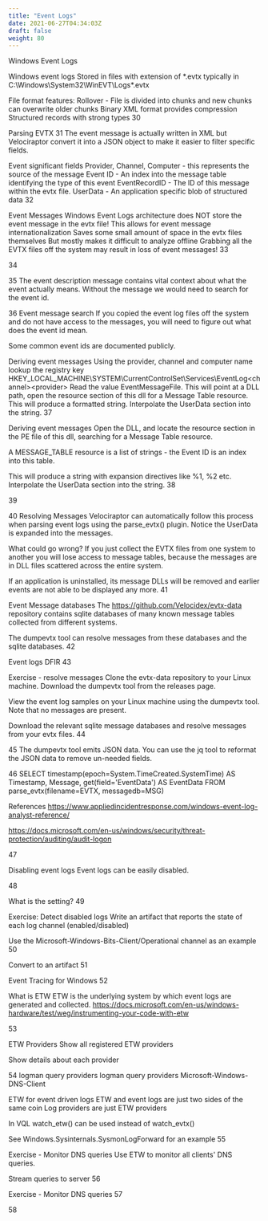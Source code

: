 ```yaml
---
title: "Event Logs"
date: 2021-06-27T04:34:03Z
draft: false
weight: 80
---
```


Windows Event Logs

Windows event logs
Stored in files with extension of *.evtx typically in C:\Windows\System32\WinEVT\Logs\*.evtx

File format features:
Rollover - File is divided into chunks and new chunks can overwrite older chunks
Binary XML format provides compression
Structured records with strong types
30

Parsing EVTX
31
The event message is actually written in XML but Velociraptor convert it into a JSON object to make it easier to filter specific fields.


Event significant fields
Provider, Channel, Computer - this represents the source of the message
Event ID - An index into the message table identifying the type of this event
EventRecordID - The ID of this message within the evtx file.
UserData - An application specific blob of structured data
32

Event Messages
Windows Event Logs architecture does NOT store the event message in the evtx file!
This allows for event message internationalization
Saves some small amount of space in the evtx files themselves
But mostly makes it difficult to analyze offline
Grabbing all the EVTX files off the system may result in loss of event messages!
33

34

35
The event description message contains vital context about what the event actually means.
Without the message we would need to search for the event id.


36
Event message search
If you copied the event log files off the system and do not have access to the messages, you will need to figure out what does the event id mean.

Some common event ids are documented publicly.

Deriving event messages
Using the provider, channel and computer name lookup the registry key
HKEY_LOCAL_MACHINE\SYSTEM\CurrentControlSet\Services\EventLog\<channel>\<provider>
Read the value EventMessageFile.
This will point at a DLL path, open the resource section of this dll for a Message Table resource. This will produce a formatted string. Interpolate the UserData section into the string.
37

Deriving event messages
Open the DLL, and locate the resource section in the PE file of this dll, searching for a Message Table resource.

A MESSAGE_TABLE resource is a list of strings - the Event ID is an index into this table.

This will produce a string with expansion directives like %1, %2 etc. Interpolate the UserData section into the string.
38

39

40
Resolving Messages
Velociraptor can automatically follow this process when parsing event logs using the parse_evtx() plugin.
Notice the UserData is expanded into the messages.

What could go wrong?
If you just collect the EVTX files from one system to another you will lose access to message tables, because the messages are in DLL files scattered across the entire system.

If an application is uninstalled, its message DLLs will be removed and earlier events are not able to be displayed any more.
41

Event Message databases
The https://github.com/Velocidex/evtx-data repository contains sqlite databases of many known message tables collected from different systems.

The dumpevtx tool can resolve messages from these databases and the sqlite databases.
42

Event logs DFIR
43

Exercise - resolve messages
Clone the evtx-data repository to your Linux machine. Download the dumpevtx tool from the releases page.

View the event log samples on your Linux machine using the dumpevtx tool. Note that no messages are present.

Download the relevant sqlite message databases and resolve messages from your evtx files.
44

45
The dumpevtx tool emits JSON data. You can use the jq tool to reformat the JSON data to remove un-needed fields.


46
SELECT timestamp(epoch=System.TimeCreated.SystemTime) AS Timestamp,
               Message,
               get(field='EventData') AS EventData
FROM parse_evtx(filename=EVTX, messagedb=MSG)

References
https://www.appliedincidentresponse.com/windows-event-log-analyst-reference/

https://docs.microsoft.com/en-us/windows/security/threat-protection/auditing/audit-logon


47

Disabling event logs
Event logs can be easily disabled.


48

What is the setting?
49

Exercise: Detect disabled logs
Write an artifact that reports the state of each log channel (enabled/disabled)

Use the Microsoft-Windows-Bits-Client/Operational channel as an example
50

Convert to an artifact
51

Event Tracing for Windows
52

What is ETW
ETW is the underlying system by which event logs are generated and collected.
https://docs.microsoft.com/en-us/windows-hardware/test/weg/instrumenting-your-code-with-etw


53

ETW Providers
Show all registered ETW providers



Show details about each provider


54
logman query providers
logman query providers Microsoft-Windows-DNS-Client

ETW for event driven logs
ETW and event logs are just two sides of the same coin
Log providers are just ETW providers

In VQL watch_etw() can be used
instead of watch_evtx()

See Windows.Sysinternals.SysmonLogForward
for an example
55

Exercise - Monitor DNS queries
Use ETW to monitor all clients' DNS queries.

Stream queries to server
56

Exercise - Monitor DNS queries
57

58
